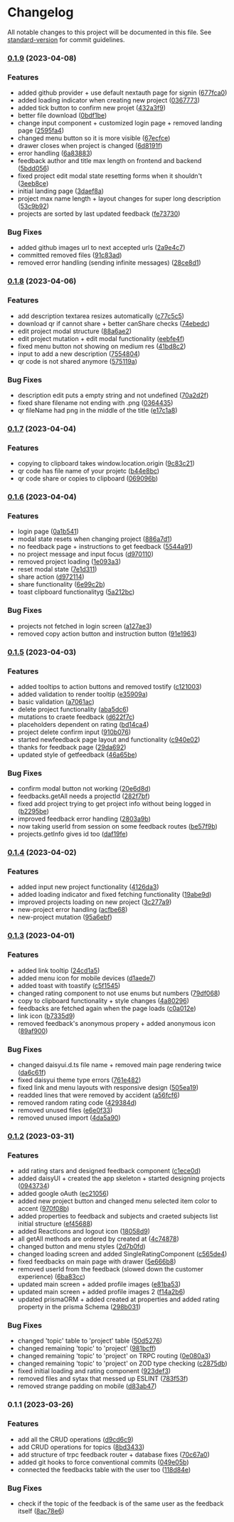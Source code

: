 # Changelog

All notable changes to this project will be documented in this file. See [standard-version](https://github.com/conventional-changelog/standard-version) for commit guidelines.

### [0.1.9](https://github.com/LeonardoTrapani/tell-me/compare/v0.1.8...v0.1.9) (2023-04-08)


### Features

* added github provider + use default nextauth page for signin ([677fca0](https://github.com/LeonardoTrapani/tell-me/commit/677fca0be5463152dfce06e715cb57702054bb68))
* added loading indicator when creating new project ([0367773](https://github.com/LeonardoTrapani/tell-me/commit/0367773b4335c80374ee37c53af8152695924c05))
* added tick button to confirm new projet ([432a3f9](https://github.com/LeonardoTrapani/tell-me/commit/432a3f9c51356363dacda199c3f678bc1edd7409))
* better file download ([0bdf1be](https://github.com/LeonardoTrapani/tell-me/commit/0bdf1be726711d9d1b8f6d600feb9476304e3e94))
* change input component + customized login page + removed landing page ([2595fa4](https://github.com/LeonardoTrapani/tell-me/commit/2595fa4ce2d6c83667828f9bd5469a710c22b989))
* changed menu button so it is more visible ([67ecfce](https://github.com/LeonardoTrapani/tell-me/commit/67ecfcee20350cef5e7ea8b5acaae84b5254c110))
* drawer closes when project is changed ([6d8191f](https://github.com/LeonardoTrapani/tell-me/commit/6d8191f413c25007c034c33ec0266c8cbd886391))
* error handling ([6a83883](https://github.com/LeonardoTrapani/tell-me/commit/6a8388358baa90df2f68f67496a80fec43f38938))
* feedback author and title max length on frontend and backend ([5bdd056](https://github.com/LeonardoTrapani/tell-me/commit/5bdd0565f91637eca7fd54930cd28ed0fd98c557))
* fixed project edit modal state resetting forms when it shouldn't ([3eeb8ce](https://github.com/LeonardoTrapani/tell-me/commit/3eeb8ce60cefa750a522156379fa0880ae2a7198))
* initial landing page ([3daef8a](https://github.com/LeonardoTrapani/tell-me/commit/3daef8ae1bca99619f3b8c3460702e1b3c596e15))
* project max name length + layout changes for super long description ([53c9b92](https://github.com/LeonardoTrapani/tell-me/commit/53c9b927e1161204c3b8d782ed6e1efca34c27cd))
* projects are sorted by last updated feedback ([fe73730](https://github.com/LeonardoTrapani/tell-me/commit/fe73730b06f67ba5fd8fb6fdaa77bf054c72b226))


### Bug Fixes

* added github images url to next accepted urls ([2a9e4c7](https://github.com/LeonardoTrapani/tell-me/commit/2a9e4c7a77fd6f0284968f8e69ac66e4fd4d748a))
* committed removed files ([91c83ad](https://github.com/LeonardoTrapani/tell-me/commit/91c83ad9b01d77c53ac430988c0b027315367e50))
* removed error handling (sending infinite messages) ([28ce8d1](https://github.com/LeonardoTrapani/tell-me/commit/28ce8d127dfbb5c190de0483b5a05ef82588be7d))

### [0.1.8](https://github.com/LeonardoTrapani/tell-me/compare/v0.1.7...v0.1.8) (2023-04-06)


### Features

* add description textarea resizes automatically ([c77c5c5](https://github.com/LeonardoTrapani/tell-me/commit/c77c5c53f931a519c06ce9d47bd4052982eab1de))
* download qr if cannot share + better canShare checks ([74ebedc](https://github.com/LeonardoTrapani/tell-me/commit/74ebedc74ac48d8d2d64e499361a7a76287ae0e6))
* edit project modal structure ([88a6ae2](https://github.com/LeonardoTrapani/tell-me/commit/88a6ae267750fe6f6421559c4268a85c6517b8bd))
* edit project mutation + edit modal functionality ([eebfe4f](https://github.com/LeonardoTrapani/tell-me/commit/eebfe4f1dd26f1536662f505cfc843edfaa0baf0))
* fixed menu button not showing on medium res ([41bd8c2](https://github.com/LeonardoTrapani/tell-me/commit/41bd8c2c0d3e3146fa48a165d67f84807719ead6))
* input to add a new description ([7554804](https://github.com/LeonardoTrapani/tell-me/commit/755480466aa77f18b6cdfbbf8090e1a551c267b4))
* qr code is not shared anymore ([575119a](https://github.com/LeonardoTrapani/tell-me/commit/575119aea1767b22b7f6954ccc2b4857ebf5c0f9))


### Bug Fixes

* description edit puts a empty string and not undefined ([70a2d2f](https://github.com/LeonardoTrapani/tell-me/commit/70a2d2f74833e2019b46b7cfc41883e8f75457cf))
* fixed share filename not ending with .png ([0364435](https://github.com/LeonardoTrapani/tell-me/commit/0364435e0099e9d8bef1156dc3eaf9b8bd14d444))
* qr fileName had png in the middle of the title ([e17c1a8](https://github.com/LeonardoTrapani/tell-me/commit/e17c1a8e7463d9ad376087a82be0562512a49a54))

### [0.1.7](https://github.com/LeonardoTrapani/tell-me/compare/v0.1.6...v0.1.7) (2023-04-04)


### Features

* copying to clipboard takes window.location.origin ([9c83c21](https://github.com/LeonardoTrapani/tell-me/commit/9c83c21fa54bccb0725de7683ba79eb29648c3ab))
* qr code has file name of your projetc ([b44e8bc](https://github.com/LeonardoTrapani/tell-me/commit/b44e8bcba278774e85d6732d54890776afbb6280))
* qr code share or copies to clipboard ([069096b](https://github.com/LeonardoTrapani/tell-me/commit/069096bb1de5882462c442321999959fd3524618))

### [0.1.6](https://github.com/LeonardoTrapani/tell-me/compare/v0.1.5...v0.1.6) (2023-04-04)


### Features

* login page ([0a1b541](https://github.com/LeonardoTrapani/tell-me/commit/0a1b541a7e39f843bdf218497042c89f4e4348d6))
* modal state resets when changing project ([886a7d1](https://github.com/LeonardoTrapani/tell-me/commit/886a7d10acd26f129cb920ff58af00956032d06a))
* no feedback page + instructions to get feedback ([5544a91](https://github.com/LeonardoTrapani/tell-me/commit/5544a919e4d3a281535294d593307a05af53f5f6))
* no project message and input focus ([d970110](https://github.com/LeonardoTrapani/tell-me/commit/d97011008c9c0922b38c61f25ec09e59d98e2466))
* removed project loading ([1e093a3](https://github.com/LeonardoTrapani/tell-me/commit/1e093a30b4f86854af50fb860d7d448ace8b59fb))
* reset modal state ([7e1d311](https://github.com/LeonardoTrapani/tell-me/commit/7e1d31107637759744b0924bdacd52c95df64ccf))
* share action ([d972114](https://github.com/LeonardoTrapani/tell-me/commit/d972114823e1c990ccf4e813b46dd25f3fb745ce))
* share functionality ([6e99c2b](https://github.com/LeonardoTrapani/tell-me/commit/6e99c2bb17c2900c74c5499a7b1088ff5d0aba20))
* toast clipboard functionalityg ([5a212bc](https://github.com/LeonardoTrapani/tell-me/commit/5a212bc8a26c4fc1908aa6ebe0c0aed0994f554e))


### Bug Fixes

* projects not fetched in login screen ([a127ae3](https://github.com/LeonardoTrapani/tell-me/commit/a127ae35cc9d1686de3cb45f91250ae45275a969))
* removed copy action button and instruction button ([91e1963](https://github.com/LeonardoTrapani/tell-me/commit/91e19635a9508f09e750e5000917c46bff720cf4))

### [0.1.5](https://github.com/LeonardoTrapani/tell-me/compare/v0.1.4...v0.1.5) (2023-04-03)


### Features

* added tooltips to action buttons and removed tostify ([c121003](https://github.com/LeonardoTrapani/tell-me/commit/c121003961a8eed4d993b64585b321185a14a6fe))
* added validation to render tooltip ([e35909a](https://github.com/LeonardoTrapani/tell-me/commit/e35909abc2e6ca8cda7d21f5410e5aacbf2ca9f9))
* basic validation ([a7061ac](https://github.com/LeonardoTrapani/tell-me/commit/a7061ac8f7dfad28af411823998a0d39aa569c7f))
* delete project functionality ([aba5dc6](https://github.com/LeonardoTrapani/tell-me/commit/aba5dc63f96cb3e46e4df2bdbd5f5bec5c5f0a16))
* mutations to craete feedback ([d622f7c](https://github.com/LeonardoTrapani/tell-me/commit/d622f7c8a3a6e29053dc7da82ee9aaabc1a865fe))
* placeholders dependent on rating ([bd14ca4](https://github.com/LeonardoTrapani/tell-me/commit/bd14ca4cf7353de7ef9c4101f10a72257796a49a))
* project delete confirm input ([910b076](https://github.com/LeonardoTrapani/tell-me/commit/910b0768e85137ee13f84ff40f35fae74b5b5af0))
* started newfeedback page layout and functionality ([c940e02](https://github.com/LeonardoTrapani/tell-me/commit/c940e021759bedbaa95d7773236b9d852140d664))
* thanks for feedback page ([29da692](https://github.com/LeonardoTrapani/tell-me/commit/29da69249090198c85cb3fa060d66e59cf77d929))
* updated style of getfeedback ([46a65be](https://github.com/LeonardoTrapani/tell-me/commit/46a65befe5d0fb6a73424ec3feaa67c0538bc6e7))


### Bug Fixes

* confirm modal button not working ([20e6d8d](https://github.com/LeonardoTrapani/tell-me/commit/20e6d8dea9c3744e31901b93e02c014b0d796587))
* feedbacks.getAll needs a projectId ([282f7bf](https://github.com/LeonardoTrapani/tell-me/commit/282f7bf7bfe64534e63cc82f17f0609c3728de50))
* fixed add project trying to get project info without being logged in ([b2295be](https://github.com/LeonardoTrapani/tell-me/commit/b2295befaf7ca7e3896bbb59ecf7ea4178695acf))
* improved feedback error handling ([2803a9b](https://github.com/LeonardoTrapani/tell-me/commit/2803a9bcac0cadba6ce631b9f120a92381145ebb))
* now taking userId from session on some feedback routes ([be57f9b](https://github.com/LeonardoTrapani/tell-me/commit/be57f9bbbab3752e883e8dfef44b698f873fc78f))
* projects.getInfo gives id too ([daf19fe](https://github.com/LeonardoTrapani/tell-me/commit/daf19fe28184f01c888ac60c56cfe37ebcadc41c))

### [0.1.4](https://github.com/LeonardoTrapani/tell-me/compare/v0.1.3...v0.1.4) (2023-04-02)


### Features

* added input new project functionality ([4126da3](https://github.com/LeonardoTrapani/tell-me/commit/4126da3d47e0ec3382632e271279b0156b6dcbca))
* added loading indicator and fixed fetching functionality ([19abe9d](https://github.com/LeonardoTrapani/tell-me/commit/19abe9d9f4487565e319c92f94a248f811163476))
* improved projects loading on new project ([3c277a9](https://github.com/LeonardoTrapani/tell-me/commit/3c277a96f62b94191ce59eb3d8a025e11fae6dea))
* new-project error handling ([acfbe68](https://github.com/LeonardoTrapani/tell-me/commit/acfbe68862b8773e2d51bde0812afad67e42fc6f))
* new-project mutation ([95a6ebf](https://github.com/LeonardoTrapani/tell-me/commit/95a6ebfeea771456317a103439dc1c5b8416da63))

### [0.1.3](https://github.com/LeonardoTrapani/tell-me/compare/v0.1.2...v0.1.3) (2023-04-01)


### Features

* added link tooltip ([24cd1a5](https://github.com/LeonardoTrapani/tell-me/commit/24cd1a55b682ef2c8670679d2f15870c8f64f652))
* added menu icon for mobile devices ([d1aede7](https://github.com/LeonardoTrapani/tell-me/commit/d1aede758bbd47700496c82b578d98af1d6014f0))
* added toast with toastify ([c5f1545](https://github.com/LeonardoTrapani/tell-me/commit/c5f1545f743e0bef0e530d538c3916fc2c613dae))
* changed rating component to not use enums but numbers ([79df068](https://github.com/LeonardoTrapani/tell-me/commit/79df0684aafb2c5ca9ec4dd8fa3d039d3e8d07f5))
* copy to clipboard functionality + style changes ([4a80296](https://github.com/LeonardoTrapani/tell-me/commit/4a8029646ddd98b887e429944353379d8402e05c))
* feedbacks are fetched again when the page loads ([c0a012e](https://github.com/LeonardoTrapani/tell-me/commit/c0a012e781b6385426bff4849687234211204b7e))
* link icon ([b7335d9](https://github.com/LeonardoTrapani/tell-me/commit/b7335d952e669cc8c9ef688e5af91a3e6ad2e632))
* removed feedback's anonymous propery + added anonymous icon ([89af900](https://github.com/LeonardoTrapani/tell-me/commit/89af9004081466b4b3fe5f39f0ef8cdc9a294187))


### Bug Fixes

* changed daisyui.d.ts file name + removed main page rendering twice ([da6c61f](https://github.com/LeonardoTrapani/tell-me/commit/da6c61f0dee9c19a474c44500d85ded64a35a520))
* fixed daisyui theme type errors ([761e482](https://github.com/LeonardoTrapani/tell-me/commit/761e4822f608b63964ef0398b218d8f42835864a))
* fixed link and menu layouts with responsive design ([505ea19](https://github.com/LeonardoTrapani/tell-me/commit/505ea19d21461cba6f3d3c2a0b7b8d7e07ab00f3))
* readded lines that were removed by accident ([a56fcf6](https://github.com/LeonardoTrapani/tell-me/commit/a56fcf651b4f19eb2ef54c49626e99a15d1f4d73))
* removed random rating code ([429384d](https://github.com/LeonardoTrapani/tell-me/commit/429384d462cecd0758f7b481a1a0a2f07abf841e))
* removed unused files ([e6e0f33](https://github.com/LeonardoTrapani/tell-me/commit/e6e0f33de34a1d6a71ff81a358477ccc50a8bc41))
* removed unused import ([4da5a90](https://github.com/LeonardoTrapani/tell-me/commit/4da5a900d7e00b1be0c7c9cf569f1d516b80a962))

### [0.1.2](https://github.com/LeonardoTrapani/tell-me/compare/v0.1.1...v0.1.2) (2023-03-31)


### Features

* add rating stars and designed feedback component ([c1ece0d](https://github.com/LeonardoTrapani/tell-me/commit/c1ece0d3aba60b268cf36ba5d7008bf101768110))
* added daisyUI + created the app skeleton + started designing projects ([0943734](https://github.com/LeonardoTrapani/tell-me/commit/094373495d7a8cb29e4b3d674e627de839408823))
* added google oAuth ([ec21056](https://github.com/LeonardoTrapani/tell-me/commit/ec2105632581851b0dfa875795adfb056e31595a))
* added new project button and changed menu selected item color to accent ([970f08b](https://github.com/LeonardoTrapani/tell-me/commit/970f08b5db7e460929dc6f77ff000a92fb3a54fb))
* added properties to feedback and subjects and craeted subjects list initial structure ([ef45688](https://github.com/LeonardoTrapani/tell-me/commit/ef45688666a05e8de61784776b22cc7cf81bde18))
* added ReactIcons and logout icon ([18058d9](https://github.com/LeonardoTrapani/tell-me/commit/18058d9bc1ae1d83998a93c5495b718e98e1d198))
* all getAll methods are ordered by created at ([4c74878](https://github.com/LeonardoTrapani/tell-me/commit/4c74878b8fcfdd202ca91331aa4c5a79e8621695))
* changed button and menu styles ([2d7b0fd](https://github.com/LeonardoTrapani/tell-me/commit/2d7b0fda2a930f24499eeb202fad3433cc912e97))
* changed loading screen and added SingleRatingComponent ([c565de4](https://github.com/LeonardoTrapani/tell-me/commit/c565de493574842080dd592770824d9c8b38e1ee))
* fixed feedbacks on main page with drawer ([5e666b8](https://github.com/LeonardoTrapani/tell-me/commit/5e666b8a025b9e71e6a63ebe3eb9b4f6fe4d74de))
* removed userId from the feedback (slowed down the customer experience) ([6ba83cc](https://github.com/LeonardoTrapani/tell-me/commit/6ba83cc5b39b87e6df5eac8674c61675256bf07c))
* updated main screen + added profile images ([e81ba53](https://github.com/LeonardoTrapani/tell-me/commit/e81ba53387f144f8a2130acd34a1f6ef770a1255))
* updated main screen + added profile images 2 ([f14a2b6](https://github.com/LeonardoTrapani/tell-me/commit/f14a2b6d89db2fb75be7738050935b5bbbf7c81f))
* updated prismaORM + added created at properties and added rating property in the prisma Schema ([298b031](https://github.com/LeonardoTrapani/tell-me/commit/298b03133305ebb0830b6b02d951f5d4857a373f))


### Bug Fixes

* changed 'topic' table to 'project' table ([50d5276](https://github.com/LeonardoTrapani/tell-me/commit/50d52762dc1cfc124e42fb83bc9e5ba69f417b0f))
* changed remaining 'topic' to 'project' ([981bcff](https://github.com/LeonardoTrapani/tell-me/commit/981bcffe00f242581efda01a77ef59180f990f77))
* changed remaining 'topic' to 'project' on TRPC routing ([0e080a3](https://github.com/LeonardoTrapani/tell-me/commit/0e080a3dadd2776aff1b43283ad682ef6c054f67))
* changed remaining 'topic' to 'project' on ZOD type checking ([c2875db](https://github.com/LeonardoTrapani/tell-me/commit/c2875dbcdd8cc72bc118146537189c3cd9a8a8a5))
* fixed initial loading and rating component ([923def3](https://github.com/LeonardoTrapani/tell-me/commit/923def3648f340170519f8d88dab0f996df723ee))
* removed files and sytax that messed up ESLINT ([783f53f](https://github.com/LeonardoTrapani/tell-me/commit/783f53f88f3f9e0db7a0837364b9711b2f71833f))
* removed strange padding on mobile ([d83ab47](https://github.com/LeonardoTrapani/tell-me/commit/d83ab4732a22df096bb648d0965efee77e219758))

### 0.1.1 (2023-03-26)


### Features

* add all the CRUD operations ([d9cd6c9](https://github.com/LeonardoTrapani/tell-me/commit/d9cd6c9b375f77fae575dff77fb9ccb87ba5be06))
* add CRUD operations for topics ([8bd3433](https://github.com/LeonardoTrapani/tell-me/commit/8bd3433174cf4e0cb467eec63f7efc54f57793cf))
* add structure of trpc feedback router + database fixes ([70c67a0](https://github.com/LeonardoTrapani/tell-me/commit/70c67a01d4361a06b072114ad792af16eea4f269))
* added git hooks to force conventional commits ([049e05b](https://github.com/LeonardoTrapani/tell-me/commit/049e05b33f9d509bf4b881dffd765d6b0ad1a08f))
* connected the feedbacks table with the user too ([118d84e](https://github.com/LeonardoTrapani/tell-me/commit/118d84e7aeddb6d7d345a6aa1e6618abe347ee1a))


### Bug Fixes

* check if the topic of the feedback is of the same user as the feedback itself ([8ac78e6](https://github.com/LeonardoTrapani/tell-me/commit/8ac78e651e6c570cbb2255e9d8fa2178d1ac27f1))

